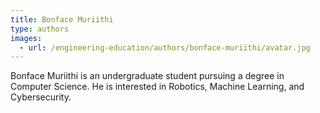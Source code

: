 ```yaml
---
title: Bonface Muriithi 
type: authors
images:
  - url: /engineering-education/authors/bonface-muriithi/avatar.jpg 
---
```

Bonface Muriithi is an undergraduate student pursuing a degree in Computer Science. He is interested in Robotics, Machine Learning, and Cybersecurity.
